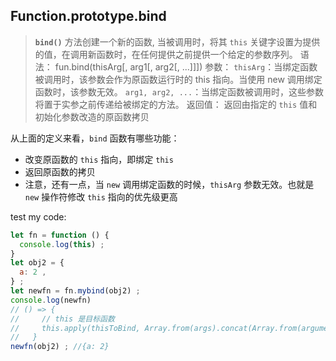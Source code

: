 
## **Function.prototype.bind**

> **`bind()`** 方法创建一个新的函数, 当被调用时，将其 `this` 关键字设置为提供的值，在调用新函数时，在任何提供之前提供一个给定的参数序列。
> 语法：
> fun.bind(thisArg[, arg1[, arg2[, ...]]])
> 参数：
> `thisArg`：当绑定函数被调用时，该参数会作为原函数运行时的 this 指向。当使用 new 调用绑定函数时，该参数无效。
> `arg1, arg2, ...`：当绑定函数被调用时，这些参数将置于实参之前传递给被绑定的方法。
> 返回值：
> 返回由指定的 `this` 值和初始化参数改造的原函数拷贝

从上面的定义来看，`bind` 函数有哪些功能：

* 改变原函数的 `this` 指向，即绑定 `this`
* 返回原函数的拷贝
* 注意，还有一点，当 `new` 调用绑定函数的时候，`thisArg` 参数无效。也就是 `new` 操作符修改 `this` 指向的优先级更高


test my code:

```js
let fn = function () {
  console.log(this) ;
}
let obj2 = {
  a: 2 ,
} ;
let newfn = fn.mybind(obj2) ; 
console.log(newfn)
// () => {
//     // this 是目标函数
//     this.apply(thisToBind, Array.from(args).concat(Array.from(arguments))) ; //利用apply将this指向thisToBind，参数进行拼接
//   }
newfn(obj2) ; //{a: 2}
```
